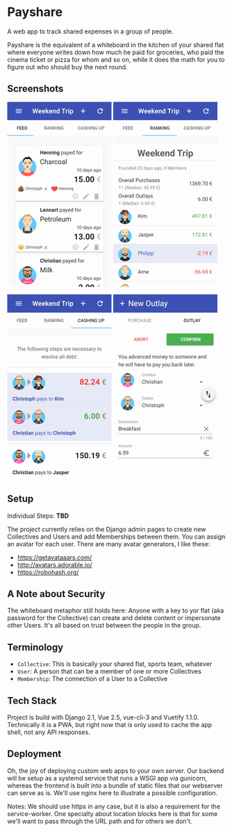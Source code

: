 # Payshare

A web app to track shared expenses in a group of people.

Payshare is the equivalent of a whiteboard in the kitchen of your shared
flat where everyone writes down how much he paid for groceries, who paid
the cinema ticket or pizza for whom and so on, while it does the math
for you to figure out who should buy the next round.

## Screenshots

![](docs/transfers.png) ![](docs/ranking.png)

![](docs/cashup.png) ![](docs/newoutlay.png)

## Setup

Individual Steps: **TBD**

The project currently relies on the Django admin pages to create new
Collectives and Users and add Memberships between them. You can assign
an avatar for each user. There are many avatar generators, I like these:
- https://getavataaars.com/
- http://avatars.adorable.io/
- https://robohash.org/

## A Note about Security

The whiteboard metaphor still holds here: Anyone with a key to yor flat
(aka password for the Collective) can create and delete content or
impersonate other Users. It's all based on trust between the people in
the group.

## Terminology
- `Collective`: This is basically your shared flat, sports team, whatever
- `User`: A person that can be a member of one or more Collectives
- `Membership`: The connection of a User to a Collective

## Tech Stack

Project is build with Django 2.1, Vue 2.5, vue-cli-3 and Vuetify 1.1.0.
Technically it is a PWA, but right now that is only used to cache the
app shell, not any API responses.

## Deployment

Oh, the joy of deploying custom web apps to your own server. Our backend
will be setup as a systemd service that runs a WSGI app via gunicorn,
whereas the frontend is built into a bundle of static files that our
webserver can serve as is. We'll use nginx here to illustrate a possible
configuration.

Notes: We should use https in any case, but it is also a requirement
  for the service-worker. One specialty about location blocks here
  is that for some we'll want to pass through the URL path and for
  others we don't.
